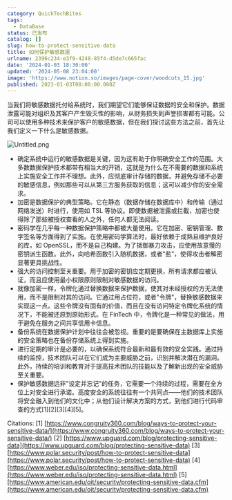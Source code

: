 ```yaml
---
category: QuickTechBites
tags:
  - DataBase
status: 已发布
catalog: []
slug: how-to-protect-sensitive-data
title: 如何保护敏感数据
urlname: 2396c234-e3f9-4248-85f4-d5de7c665fac
date: '2024-01-03 18:30:00'
updated: '2024-05-08 23:04:00'
image: 'https://www.notion.so/images/page-cover/woodcuts_15.jpg'
published: 2023-01-03T08:00:00.000Z
---
```


当我们将敏感数据托付给系统时，我们期望它们能够保证数据的安全和保护。数据泄露可能对组织及其客户产生毁灭性的影响，从财务损失到声誉损害都有可能。公司可以使用多种技术来保护客户的敏感数据，但在我们探讨这些方法之前，首先让我们定义一下什么是敏感数据。


![Untitled.png](https://prod-files-secure.s3.us-west-2.amazonaws.com/5d24fe63-e567-4804-86f9-9fdc62e13082/aa7e6578-50d6-4f37-a4e4-28071bd0fba3/Untitled.png?X-Amz-Algorithm=AWS4-HMAC-SHA256&X-Amz-Content-Sha256=UNSIGNED-PAYLOAD&X-Amz-Credential=ASIAZI2LB466SCY5PDYQ%2F20250301%2Fus-west-2%2Fs3%2Faws4_request&X-Amz-Date=20250301T213304Z&X-Amz-Expires=3600&X-Amz-Security-Token=IQoJb3JpZ2luX2VjEHQaCXVzLXdlc3QtMiJHMEUCIQCK14n8HUJlB%2BwE%2FTZOKP%2Fg4dZ4iy9FyJ6fZ7Ysn8%2F5QAIgbu3vCBr72qMGMhGYkC3DP9efTH3GG1pZ5VlRdjSqGtQqiAQIrf%2F%2F%2F%2F%2F%2F%2F%2F%2F%2FARAAGgw2Mzc0MjMxODM4MDUiDHoB3wRBBV1pbL4wCSrcA1HKUVCpPeXmwXPkT5yhuP2Q%2BA%2B8%2FkXwyhawDI5Vo6yGoaQxIWm903viO7SeGKywy%2Fs%2BeIRICQPHZcCNXfDlbjG4jGRAQV247UjHhK8UmzOAVUk3Q7xA7w6WKtVdn%2BuwQ7%2FMN33qdXOLvnnZbF6GimAhNoz24yvYXsC44vpaNthCNlaadmJhyPUTAGp%2B9oY8FTgFaAw1z8yo%2FLjLaTcOO5gQ4CHhnj%2FRvOs7akvQgUyhwiMZerBdn5hz%2FRSSG9QILThTZOcDNNuvcEQqJSjkyOPWzPdKuDJd5v%2BaZrBtoLChSV7t%2F62Iay7PqVLWrce7mYOoDbPCD5LnHseG3z94FZOfyi48RWktu%2FA10TqJtqXFunXhBCfq43QckixUz40IioNdc5eugi%2FBd3bp2BrrcV6z5NPiD8%2BqwKIKikXpHq%2BMYXk8xfXi3COsmOFgpKZZWvy1zwykE91BjxSn1xlWVaguLysze2rvFQvy2WEoRnZqt%2B2tV0wTLmDHwnp0GEF%2FHewPDlrYPE8JBxgUqYXmVO1mNQplUlKCvgKxZF5S4ZtcurkEm%2B2JnMO8nBPvDJ2ctcH6cC7xtkilvX%2BuNOxNwQ0Zr%2BGJpQYwqvXECSB5olLWNG7rSWbHCKPMXE5CMJXFjb4GOqUBOnSkxbUKgaRDsziv4gzihWQ1lRUlt6VkUR8oMxFc3jTxQJ9lbKiAVMamY21h%2F9Lc%2BCWthDdYXikvHuLmGpkgQSZ4FG3wREXF2RsFUuelVQgUuR7lQSgssVtg2J9FqL9%2BjXW6hLXuCsBimAPLnJJkDNZQlUcKu%2F7ENvuYXU5UV8q0Oh1NeQApYbMxpdBwEtY9CZawi%2BlsX3uNl3DeZXzCkrsWZ1uS&X-Amz-Signature=d18cedcbf556fa5e03275ae0caa0cdc7e259da04b2f9d37e12fd5890354a99ab&X-Amz-SignedHeaders=host&x-id=GetObject)

- 确定系统中运行的敏感数据是关键，因为这有助于你明确安全工作的范围。大多数数据保护技术都带有相当大的开销，这就是为什么在不需要的数据和系统上实施安全工作并不理想。此外，应彻底审计存储的数据，并避免存储不必要的敏感信息，例如那些可以从第三方服务获取的信息；这可以减少你的安全需求。
- 加密是数据保护的典型策略。它在静态（数据存储在数据库中）和传输（通过网络发送）时进行，使用如 TSL 等协议。即使数据被泄露或拦截，加密也使得除了那些被授权查看的人之外，任何人都无法阅读。
- 密码学在几乎每一种数据保护策略中都被大量使用。它在加密、密钥管理、数字签名等方面得到了实施。在使用密码学算法时，最好依赖于成熟且维护良好的库，如 OpenSSL，而不是自己构建。为了抵御暴力攻击，应使用故意慢的密钥派生函数。此外，向哈希函数引入随机数据，或者"盐"，使得攻击者解密显著更具挑战性。
- 强大的访问控制至关重要。用于加密的密钥应定期更换，所有请求都应被认证，而且应使用最小权限原则限制对敏感数据的访问。
- 就像加密一样，令牌化通过替换数据来保护数据，使其对未经授权的方无法使用，而不是限制对其的访问。它通过用占位符，或者"令牌"，替换敏感数据来实现这一点。这些令牌没有固有的价值，而且在没有访问特定令牌化系统的情况下，不能被还原到原始形式。在 FinTech 中，令牌化是一种常见的做法，用于避免在服务之间共享信用卡信息。
- 备份系统在数据保护计划中往往会被忽视。重要的是要确保在主数据库上实施的安全策略也在备份存储系统上得到实施。
- 进行定期的审计是必要的，以确保系统符合最新和最有效的安全实践。通过持续的监控，技术团队可以在它们成为主要威胁之前，识别并解决潜在的漏洞。此外，持续的培训和教育对于提高技术团队的技能以及了解新出现的安全威胁至关重要。
- 保护敏感数据远非"设定并忘记"的任务，它需要一个持续的过程，需要在全方位上对安全进行承诺。高度安全的系统往往有一个共同点——他们的技术团队将安全融入到他们的文化中；从他们设计解决方案的方式，到他们进行代码审查的方式[1][2][3][4][5]。

Citations:
[1] [https://www.congruity360.com/blog/ways-to-protect-your-sensitive-data/](https://www.congruity360.com/blog/ways-to-protect-your-sensitive-data/)
[2] [https://www.upguard.com/blog/protecting-sensitive-data](https://www.upguard.com/blog/protecting-sensitive-data)
[3] [https://www.polar.security/post/how-to-protect-sensitive-data](https://www.polar.security/post/how-to-protect-sensitive-data)
[4] [https://www.weber.edu/iso/protecting-sensitive-data.html](https://www.weber.edu/iso/protecting-sensitive-data.html)
[5] [https://www.american.edu/oit/security/protecting-sensitive-data.cfm](https://www.american.edu/oit/security/protecting-sensitive-data.cfm)

